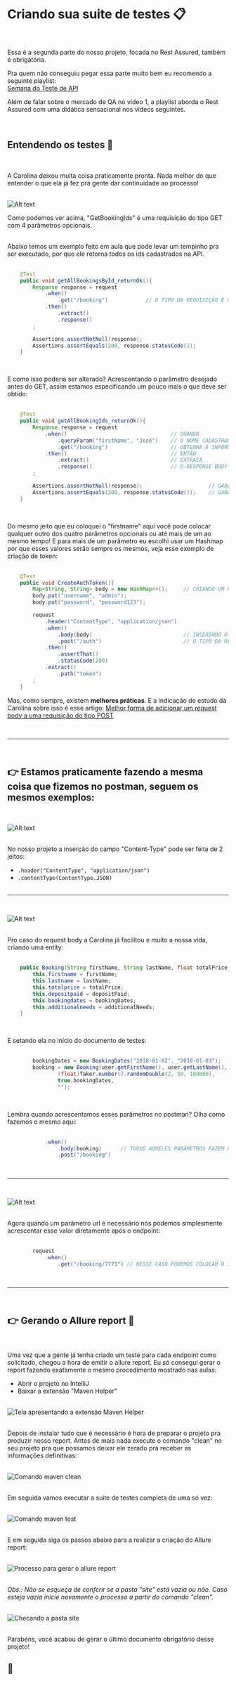 # Criando sua suite de testes 📋  
&nbsp;

Essa é a segunda parte do nosso projeto, focada no Rest Assured, também é obrigatória.

Pra quem não conseguiu pegar essa parte muito bem eu recomendo a seguinte playlist:  
[Semana do Teste de API](https://www.youtube.com/playlist?list=PL-AKz4Dl9nK_WVUY_8FdFb-eTf8ANkYM_)

Além de falar sobre o mercado de QA no vídeo 1, a playlist aborda o Rest Assured com uma didática sensacional nos vídeos seguintes.  

&nbsp;

## Entendendo os testes 🤔
&nbsp;

A Carolina deixou muita coisa praticamente pronta. Nada melhor do que entender o que ela já fez pra gente dar continuidade ao processo!  
&nbsp;

![Alt text](img/get_booking_ids.png)  

Como podemos ver acima, "GetBookingIds" é uma requisição do tipo GET com 4 parâmetros opcionais.  
&nbsp;  

Abaixo temos um exemplo feito em aula que pode levar um tempinho pra ser executado, por que ele retorna todos os ids cadastrados na API.  
&nbsp;

```java 
    @Test
    public void getAllBookingsById_returnOk(){
        Response response = request
            .when()
                .get("/booking")            // O TIPO DA REQUISIÇÃO É O GET
            .then()
                .extract()
                .response()
        ;

        Assertions.assertNotNull(response);
        Assertions.assertEquals(200, response.statusCode());
    }
```  
&nbsp;

E como isso poderia ser alterado? Acrescentando o parâmetro desejado antes do GET, assim estamos especificando um pouco mais o que deve ser obtido:  
&nbsp;

```java
    @Test
    public void getAllBookingIds_returnOk(){
        Response response = request
            .when()                                 // QUANDO
                .queryParam("firstName", "José")    // O NOME CADASTRADO FOR JOSÉ
                .get("/booking")                    // OBTENHA A INFORMAÇÃO DO ENDPOINT
            .then()                                 // ENTÃO
                .extract()                          // EXTRAIA
                .response()                         // O RESPONSE BODY
        ;

        Assertions.assertNotNull(response);                     // GARANTA QUE O CAMPO NÃO ESTÁ VAZIO
        Assertions.assertEquals(200, response.statusCode());    // GARANTA QUE O STATUS É O 200 (SUCESSO!)
    }
```  
&nbsp;

Do mesmo jeito que eu coloquei o "firstname" aqui você pode colocar qualquer outro dos quatro parâmetros opcionais ou até mais de um ao mesmo tempo! E para mais de um parâmetro eu escolhi usar um Hashmap por que esses valores serão sempre os mesmos, veja esse exemplo de criação de token:  
&nbsp;

```java
    @Test
    public void CreateAuthToken(){
        Map<String, String> body = new HashMap<>();     // CRIANDO UM HASHMAP PARA ENVIAR MAIS DE UM PARÂMETRO
        body.put("username", "admin");
        body.put("password", "password123");

        request
            .header("ContentType", "application/json")
            .when()
                .body(body)                             // INSERINDO O HASHMAP CRIADO
                .post("/auth")                          // O TIPO DA REQUISIÇÃO É O POST
            .then()
                .assertThat()
                .statusCode(200)
            .extract()
                .path("token")
        ; 
    }
```  
Mas, como sempre, existem **melhores práticas**. E a indicação de estudo da Carolina sobre isso é esse artigo:
[Melhor forma de adicionar um request body a uma requisição do tipo POST](https://dev.to/eliasnogueira/the-best-way-to-add-a-request-body-to-a-post-request-using-rest-assured-3onb)  

&nbsp;

---
&nbsp;

## 👉 Estamos praticamente fazendo a mesma coisa que fizemos no postman, seguem os mesmos exemplos:  
&nbsp;

![Alt text](../PostmanCollection/img/auth_header_field.png)  
&nbsp;

No nosso projeto a inserção do campo "Content-Type" pode ser feita de 2 jeitos:
- `.header("ContentType", "application/json")`
- `.contentType(ContentType.JSON)`  
&nbsp;

---
&nbsp;

![Alt text](../PostmanCollection/img/create_booking_request_body.png)  
&nbsp;

Pro caso do request body a Carolina já facilitou e muito a nossa vida, criando uma entity:  
&nbsp;

```java
    public Booking(String firstName, String lastName, float totalPrice, boolean depositPaid, BookingDates bookingDates, String additionalNeeds) {
        this.firstname = firstName;
        this.lastname = lastName;
        this.totalprice = totalPrice;
        this.depositpaid = depositPaid;
        this.bookingdates = bookingDates;
        this.additionalneeds = additionalNeeds;
    }
```  
&nbsp;

E setando ela no início do documento de testes:  
&nbsp;

```java
        bookingDates = new BookingDates("2018-01-02", "2018-01-03");
        booking = new Booking(user.getFirstName(), user.getLastName(),
                (float)faker.number().randomDouble(2, 50, 100000),
                true,bookingDates,
                "");
```  
&nbsp;

Lembra quando acrescentamos esses parâmetros no postman? Olha como fazemos o mesmo aqui:  
&nbsp;

```java
            .when()
                .body(booking)      // TODOS AQUELES PARÂMETROS FAZEM PARTE DA ENTITY booking!
                .post("/booking")
```  
&nbsp;

---
&nbsp;

![Alt text](../PostmanCollection/img/get_booking_url_parameters.png)  
&nbsp;

Agora quando um parâmetro url é necessário nós podemos simplesmente acrescentar esse valor diretamente após o endpoint:  
&nbsp;

```java
        request
            .when()
                .get("/booking/7771") // NESSE CASO PODEMOS COLOCAR O ID DIRETAMENTE
```  
&nbsp;

---
&nbsp;

## 👉 Gerando o Allure report 📑  
&nbsp;

Uma vez que a gente já tenha criado um teste para cada endpoint como solicitado, chegou a hora de emitir o allure report.
Eu só consegui gerar o report fazendo exatamente o mesmo procedimento mostrado nas aulas:
- Abrir o projeto no IntelliJ
- Baixar a extensão "Maven Helper"  
&nbsp;

![Tela apresentando a extensão Maven Helper](img/extension_screen.png)  
&nbsp;

Depois de instalar tudo que é necessário é hora de preparar o projeto pra produzir nosso report. Antes de mais nada execute o comando "clean" no seu projeto pra que possamos deixar ele zerado pra receber as informações definitivas:  
&nbsp;

![Comando maven clean](img/maven_clean.png)  
&nbsp;

Em seguida vamos executar a suite de testes completa de uma só vez:  
&nbsp;

![Comando maven test](img/maven_test.png)  
&nbsp;

E em seguida siga os passos abaixo para a realizar a criação do Allure report:  
&nbsp;

![Processo para gerar o allure report](img/allure_report.gif)  
&nbsp;

*Obs.: Não se esqueça de conferir se a pasta "site" está vazia ou não. Caso esteja vazia inicie novamente o processo a partir do comando "clean".*  
&nbsp;

![Checando a pasta site](img/maven_site_folder.png)  
&nbsp;

Parabéns, você acabou de gerar o último documento obrigatório desse projeto!  

## 👏